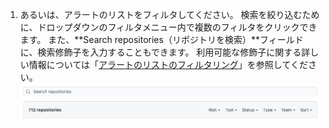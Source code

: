 1. あるいは、アラートのリストをフィルタしてください。 検索を絞り込むために、ドロップダウンのフィルタメニュー内で複数のフィルタをクリックできます。 また、**Search repositories（リポジトリを検索）**フィールドに、検索修飾子を入力することもできます。 利用可能な修飾子に関する詳しい情報については「[アラートのリストのフィルタリング](#filtering-the-list-of-alerts)」を参照してください。 ![セキュリティの概要のドロップダウンフィルタメニューとリポジトリの検索フィールド](/assets/images/help/organizations/security-overview-filter-alerts.png)